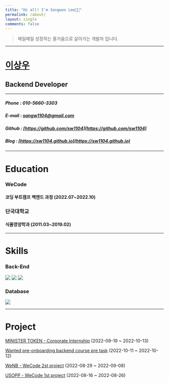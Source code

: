 ```yaml
---
title: "Hi all! I'm Sangwoo Lee👋🏻"
permalink: /about/
layout: single
comments: false
---
```


> 매일매일 성장하는 즐거움으로 살아가는 개발자 입니다.

---

# [이상우](https://sw1104.github.io/memoir/wecode/bye)

## Backend Developer

---

##### Phone : 010-5660-3303

##### E-mail : sangw1104@gmail.com

##### Github : [https://github.com/sw1104](https://github.com/sw1104)

##### Blog : [https://sw1104.github.io](https://sw1104.github.io)

---

# Education

### WeCode

#### 코딩 부트캠프 백엔드 과정 (2022.07~2022.10)

### 단국대학교

#### 식품영양학과 (2011.03~2019.02)

---

# Skills

### Back-End

<img src="https://img.shields.io/badge/JavaScript-FFCA28?style=flat-square&logo=javascript&logoColor=white"/>
<img src="https://img.shields.io/badge/Node.js-008000?style=flat-square&logo=Node.js&logoColor=white"/>
<img src="https://img.shields.io/badge/Express-000080?style=flat-square&logo=Express&logoColor=white"/>

### Database

<img src="https://img.shields.io/badge/ MySQL8.0-6441a5?style=flat-square&logo=MySQL&logoColor=white"/>

---

# Project

[MINISTER TOKEN - Corporate Internship](https://sw1104.github.io/Project/cooperation/) (2022-09-19 ~ 2022-10-13)

[Wanted pre-onboarding backend course pre task](https://sw1104.github.io/Project/wanted-preonboarding/) (2022-10-11 ~ 2022-10-12)

[WeNB - WeCode 2st project](https://sw1104.github.io/Project/wecode-2st/) (2022-08-29 ~ 2022-09-08)

[USOPP - WeCode 1st project](https://sw1104.github.io/Project/wecode-1st/) (2022-08-16 ~ 2022-08-26)

